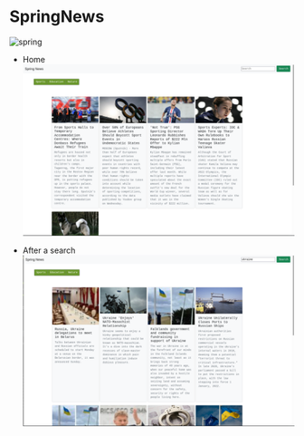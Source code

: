 # SpringNews
![spring](https://img.shields.io/static/v1?label=Made_with&message=Spring&color=brightgreen)

* Home 
![home](https://github.com/andarino/SpringNews/blob/main/img/1.png)


* After a search
![home](https://github.com/andarino/SpringNews/blob/main/img/2.png)

